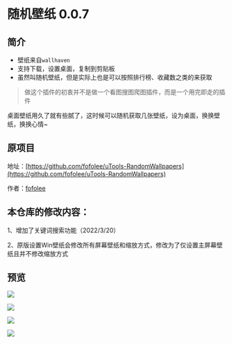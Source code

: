 # 随机壁纸 0.0.7

## 简介

- 壁纸来自`wallhaven`
- 支持下载，设置桌面，复制到剪贴板
- 虽然叫随机壁纸，但是实际上也是可以按照排行榜、收藏数之类的来获取


>做这个插件的初衷并不是做一个看图搜图爬图插件，而是一个用完即走的插件

桌面壁纸用久了就有些腻了，这时候可以随机获取几张壁纸，设为桌面，换换壁纸，换换心情~

## 原项目

地址：[https://github.com/fofolee/uTools-RandomWallpapers](https://github.com/fofolee/uTools-RandomWallpapers)

作者：[fofolee](https://github.com/fofolee/)

## 本仓库的修改内容：

1、增加了关键词搜索功能（2022/3/20）

2、原版设置Win壁纸会修改所有屏幕壁纸和缩放方式，修改为了仅设置主屏幕壁纸且并不修改缩放方式

## 预览

![](https://files.catbox.moe/nyier9.png)

![](https://files.catbox.moe/s6jlx5.png)

![](https://i.loli.net/2021/09/13/ZAP1B4qIDlTkYFm.jpg)

![](https://i.loli.net/2021/09/13/CbNPfOFDlQ43pjA.jpg)
